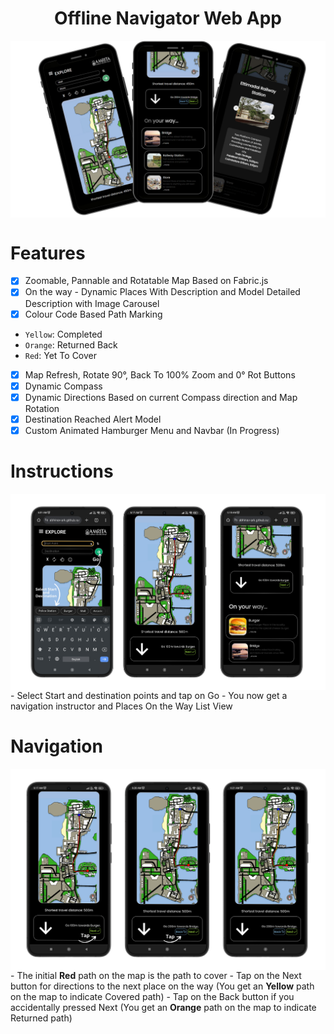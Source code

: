 <h1 align="center"> Offline Navigator Web App </h1>
<img align="center" src="./Res/amrita_map.png"/>

# Features
- [x] Zoomable, Pannable and Rotatable Map  Based on Fabric.js
- [x] On the way - Dynamic Places With Description and Model Detailed Description with Image Carousel
- [x] Colour Code Based Path Marking 
 -  `Yellow`: Completed
 -  `Orange`: Returned Back
 -  `Red`: Yet To Cover
- [x] Map Refresh, Rotate 90°, Back To 100% Zoom and 0° Rot Buttons
- [x] Dynamic Compass
- [x] Dynamic Directions Based on current Compass direction and Map Rotation
- [x] Destination Reached Alert Model
- [x] Custom Animated Hamburger Menu and Navbar (In Progress)

# Instructions 
<img align="center" src="./Res/basic.png"/>
- Select Start and destination points and tap on Go
- You now get a navigation instructor and Places On the Way List View

# Navigation
<img align="center" src="./Res/navigation.png"/>
- The initial <strong>Red</strong> path on the map is the path to cover
- Tap on the Next button for directions to the next place on the way (You get an <strong>Yellow</strong> path on the map to indicate Covered path)
- Tap on the Back button if you accidentally pressed Next (You get an <strong>Orange</strong> path on the map to indicate Returned path)
  

